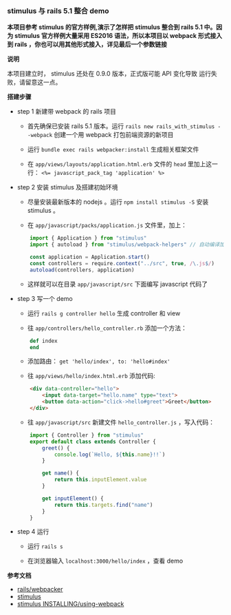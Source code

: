 ### stimulus 与 rails 5.1 整合 demo

**本项目参考 stimulus 的官方样例,演示了怎样把 stimulus 整合到 rails 5.1 中。因为 stimulus 官方样例大量采用 ES2016 语法，所以本项目以 webpack 形式接入到 rails ，你也可以用其他形式接入，详见最后一个参数链接**

**说明**

本项目建立时， stimulus 还处在 0.9.0 版本，正式版可能 API 变化导致 运行失败，请留意这一点。

**搭建步骤**

* step 1 新建带 webpack 的 rails 项目

    - 首先确保已安装 rails 5.1 版本。运行 `rails new rails_with_stimulus --webpack` 创建一个用 webpack 打包前端资源的新项目

    - 运行 `bundle exec rails webpacker:install` 生成相关框架文件

    - 在 `app/views/layouts/application.html.erb` 文件的 `head` 里加上这一行： `<%= javascript_pack_tag 'application' %>`

* step 2 安装 stimulus 及搭建初始环境

    - 尽量安装最新版本的 nodejs 。运行 `npm install stimulus -S` 安装 stimulus 。

    - 在 `app/javascript/packs/application.js` 文件里，加上：

    ```javascript
        import { Application } from "stimulus"
        import { autoload } from "stimulus/webpack-helpers" // 自动编译加载源码

        const application = Application.start()
        const controllers = require.context("../src", true, /\.js$/)
        autoload(controllers, application)
    ```

    - 这样就可以在目录 `app/javascript/src` 下面编写 javascript 代码了

* step 3 写一个 demo

    - 运行 `rails g controller hello` 生成 controller 和 view

    - 往 `app/controllers/hello_controller.rb` 添加一个方法：

    ```ruby
        def index
        end
    ```

    - 添加路由： `get 'hello/index', to: 'hello#index'`

    - 往 `app/views/hello/index.html.erb` 添加代码:

    ```html
        <div data-controller="hello">
            <input data-target="hello.name" type="text">
            <button data-action="click->hello#greet">Greet</button>
        </div>
    ```

    - 往 `app/javascript/src` 新建文件 `hello_controller.js` ，写入代码：

    ```javascript
        import { Controller } from "stimulus"
        export default class extends Controller {
            greet() {
                console.log(`Hello, ${this.name}!!`)
            }

            get name() {
                return this.inputElement.value
            }

            get inputElement() {
                return this.targets.find("name")
            }
        }
    ```

* step 4 运行

    - 运行 `rails s`

    - 在浏览器输入 `localhost:3000/hello/index` ，查看 demo


**参考文档**

- [rails/webpacker](https://github.com/rails/webpacker)
- [stimulus](https://github.com/stimulusjs/stimulus)
- [stimulus INSTALLING/using-webpack](https://github.com/stimulusjs/stimulus/blob/master/INSTALLING.md#using-webpack)
